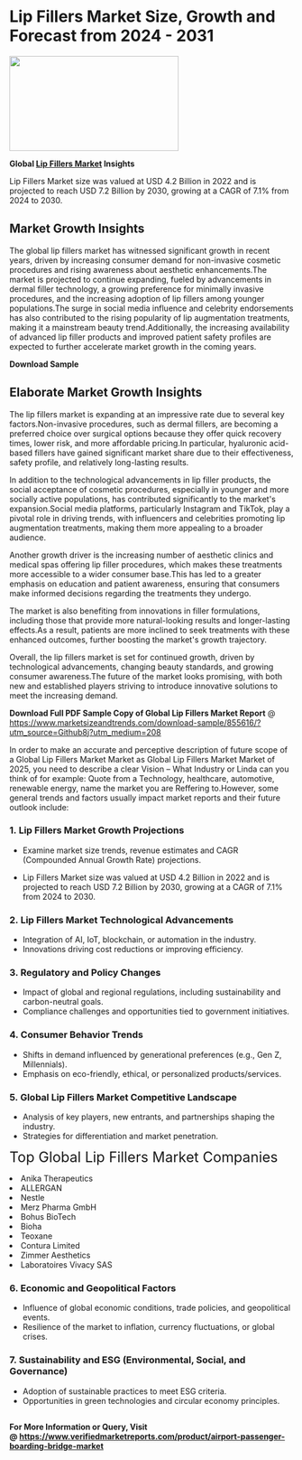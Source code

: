 <H1>Lip Fillers Market Size, Growth and Forecast from 2024 - 2031</H1><img class="aligncenter size-medium wp-image-584254" src="https://thirdeyenews.in/wp-content/uploads/2024/09/Global-Market-Research-300x168.jpeg" alt="" width="300" height="168" /><p><strong>Global&nbsp;<a href="https://www.marketsizeandtrends.com/download-sample/855616/?utm_source=Github8j?utm_medium=208">Lip Fillers Market</a> Insights</strong></p><p>Lip Fillers Market size was valued at USD 4.2 Billion in 2022 and is projected to reach USD 7.2 Billion by 2030, growing at a CAGR of 7.1% from 2024 to 2030.</p><p><h2>Market Growth Insights</h2> <p>The global lip fillers market has witnessed significant growth in recent years, driven by increasing consumer demand for non-invasive cosmetic procedures and rising awareness about aesthetic enhancements.The market is projected to continue expanding, fueled by advancements in dermal filler technology, a growing preference for minimally invasive procedures, and the increasing adoption of lip fillers among younger populations.The surge in social media influence and celebrity endorsements has also contributed to the rising popularity of lip augmentation treatments, making it a mainstream beauty trend.Additionally, the increasing availability of advanced lip filler products and improved patient safety profiles are expected to further accelerate market growth in the coming years.</p> <p><strong>Download Sample</strong></p> <h2>Elaborate Market Growth Insights</h2> <p>The lip fillers market is expanding at an impressive rate due to several key factors.Non-invasive procedures, such as dermal fillers, are becoming a preferred choice over surgical options because they offer quick recovery times, lower risk, and more affordable pricing.In particular, hyaluronic acid-based fillers have gained significant market share due to their effectiveness, safety profile, and relatively long-lasting results.</p> <p>In addition to the technological advancements in lip filler products, the social acceptance of cosmetic procedures, especially in younger and more socially active populations, has contributed significantly to the market's expansion.Social media platforms, particularly Instagram and TikTok, play a pivotal role in driving trends, with influencers and celebrities promoting lip augmentation treatments, making them more appealing to a broader audience.</p> <p>Another growth driver is the increasing number of aesthetic clinics and medical spas offering lip filler procedures, which makes these treatments more accessible to a wider consumer base.This has led to a greater emphasis on education and patient awareness, ensuring that consumers make informed decisions regarding the treatments they undergo.</p> <p>The market is also benefiting from innovations in filler formulations, including those that provide more natural-looking results and longer-lasting effects.As a result, patients are more inclined to seek treatments with these enhanced outcomes, further boosting the market's growth trajectory.</p> <p>Overall, the lip fillers market is set for continued growth, driven by technological advancements, changing beauty standards, and growing consumer awareness.The future of the market looks promising, with both new and established players striving to introduce innovative solutions to meet the increasing demand.</p> <p><span class=""><strong>Download Full PDF Sample Copy of Global Lip Fillers Market Report</strong> @ <a href="https://www.marketsizeandtrends.com/download-sample/855616/?utm_source=Github8j?utm_medium=208" target="_blank">https://www.marketsizeandtrends.com/download-sample/855616/?utm_source=Github8j?utm_medium=208</a></span></p><p>In order to make an accurate and perceptive description of future scope of a Global&nbsp;Lip Fillers Market Market as Global&nbsp;Lip Fillers Market Market of 2025, you need to describe a clear Vision &ndash; What Industry or Linda can you think of for example: Quote from a Technology, healthcare, automotive, renewable energy, name the market you are Reffering to.However, some general trends and factors usually impact market reports and their future outlook include:</p><h3>1.&nbsp;<strong>Lip Fillers Market Growth Projections</strong></h3><ul><li>Examine market size trends, revenue estimates and CAGR (Compounded Annual Growth Rate) projections.</li><li><p>Lip Fillers Market size was valued at USD 4.2 Billion in 2022 and is projected to reach USD 7.2 Billion by 2030, growing at a CAGR of 7.1% from 2024 to 2030.</p></li></ul><h3>2.&nbsp;<strong>Lip Fillers Market Technological Advancements</strong></h3><ul><li>Integration of AI, IoT, blockchain, or automation in the industry.</li><li>Innovations driving cost reductions or improving efficiency.</li></ul><h3>3.&nbsp;<strong>Regulatory and Policy Changes</strong></h3><ul><li>Impact of global and regional regulations, including sustainability and carbon-neutral goals.</li><li>Compliance challenges and opportunities tied to government initiatives.</li></ul><h3>4.&nbsp;<strong>Consumer Behavior Trends</strong></h3><ul><li>Shifts in demand influenced by generational preferences (e.g., Gen Z, Millennials).</li><li>Emphasis on eco-friendly, ethical, or personalized products/services.</li></ul><h3>5.&nbsp;<strong>Global Lip Fillers Market Competitive Landscape</strong></h3><ul><li>Analysis of key players, new entrants, and partnerships shaping the industry.</li><li>Strategies for differentiation and market penetration.</li></ul><p data-pm-slice="1 1 []"><span style="color: inherit; font-family: inherit; font-size: 25px;">Top Global Lip Fillers Market Companies</span></p><div class="" data-test-id=""><p><li>Anika Therapeutics</li><li> ALLERGAN</li><li> Nestle</li><li> Merz Pharma GmbH</li><li> Bohus BioTech</li><li> Bioha</li><li> Teoxane</li><li> Contura Limited</li><li> Zimmer Aesthetics</li><li> Laboratoires Vivacy SAS</li></p></div><h3>6.&nbsp;<strong>Economic and Geopolitical Factors</strong></h3><ul><li>Influence of global economic conditions, trade policies, and geopolitical events.</li><li>Resilience of the market to inflation, currency fluctuations, or global crises.</li></ul><h3>7.&nbsp;<strong>Sustainability and ESG (Environmental, Social, and Governance)</strong></h3><ul><li>Adoption of sustainable practices to meet ESG criteria.</li><li>Opportunities in green technologies and circular economy principles.</li></ul><h2><strong style="font-size: 14px;">For More Information or Query, Visit @&nbsp;</strong><a style="background-color: #ffffff; font-size: 14px;" href="https://www.marketsizeandtrends.com/report/lip-fillers-market/" target="_blank">https://www.verifiedmarketreports.com/product/airport-passenger-boarding-bridge-market</a></h2>